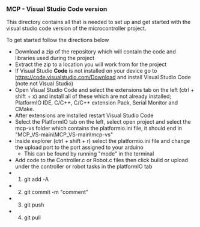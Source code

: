 ### MCP - Visual Studio Code version

This directory contains all that is needed to set up and get started with the visual studio code version of the microcontroller project.

To get started follow the directions below
 - Download a zip of the repository which will contain the code and libraries used during the project
 - Extract the zip to a location you will work from for the project
 - If Visual Studio **Code** is not installed on your device go to https://code.visualstudio.com/Download and install Visual Studio Code (note not Visual Studio)
 - Open Visual Studio Code and select the extensions tab on the left (ctrl + shift + x) and install all of these which are not already installed; PlatformIO IDE, C/C++, C/C++ extension Pack, Serial Monitor and CMake.
 - After extensions are installed restart Visual Studio Code
 - Select the PlatformIO tab on the left, select open project and select the mcp-vs folder which contains the platformio.ini file, it should end in "MCP_VS-main\MCP_VS-main\mcp-vs"
 - Inside explorer (ctrl + shift + r) select the platformio.ini file and change the upload port to the port assigned to your arduino
   - This can be found by running "mode" in the terminal
 - Add code to the Controller.c or Robot.c files then click build or upload under the controller or robot tasks in the platformIO tab
- 1. git add -A
- 2. git commit -m "comment"
- 3. git push
- 4. git pull